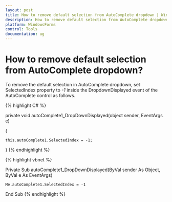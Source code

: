 ```yaml
---
layout: post
title: How to remove default selection from AutoComplete dropdown | WindowsForms | Syncfusion
description: How to remove default selection from AutoComplete dropdown
platform: WindowsForms
control: Tools
documentation: ug
---
```




# How to remove default selection from AutoComplete dropdown?

To remove the default selection in AutoComplete dropdown, set SelectedIndex property to _-1_ inside the DropdownDisplayed event of the AutoComplete control as follows.



{% highlight C# %}


private void autoComplete1_DropDownDisplayed(object sender, EventArgs e)

{

    this.autoComplete1.SelectedIndex = -1;

}
{% endhighlight %}





{% highlight vbnet %}




Private Sub autoComplete1_DropDownDisplayed(ByVal sender As Object, ByVal e As EventArgs)

    Me.autoComplete1.SelectedIndex = -1

End Sub
{% endhighlight %}